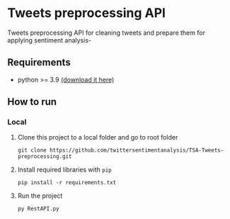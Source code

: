 # Tweets preprocessing API

Tweets preprocessing API for cleaning tweets and prepare them for applying sentiment analysis-

## Requirements
- python >= 3.9 [(download it here)](https://www.python.org/downloads/)

## How to run 
### Local
1. Clone this project to a local folder and go to root folder

   `git clone https://github.com/twittersentimentanalysis/TSA-Tweets-preprocessing.git`

2. Install required libraries with `pip`

    `pip install -r requirements.txt`
    
3. Run the project

    `py RestAPI.py`
    